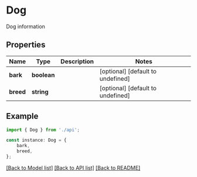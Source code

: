 # Dog

Dog information

## Properties

Name | Type | Description | Notes
------------ | ------------- | ------------- | -------------
**bark** | **boolean** |  | [optional] [default to undefined]
**breed** | **string** |  | [optional] [default to undefined]

## Example

```typescript
import { Dog } from './api';

const instance: Dog = {
    bark,
    breed,
};
```

[[Back to Model list]](../README.md#documentation-for-models) [[Back to API list]](../README.md#documentation-for-api-endpoints) [[Back to README]](../README.md)
